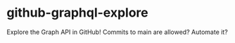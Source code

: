 # github-graphql-explore

Explore the Graph API in GitHub!
Commits to main are allowed?
Automate it?
